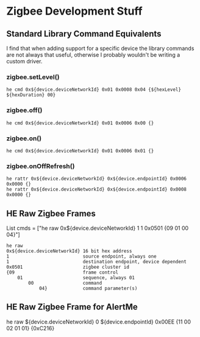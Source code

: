 # Zigbee Development Stuff

## Standard Library Command Equivalents

I find that when adding support for a specific device the library commands are not always that useful, otherwise I probably wouldn't be writing a custom driver. 

### zigbee.setLevel()

	he cmd 0x${device.deviceNetworkId} 0x01 0x0008 0x04 {${hexLevel} ${hexDuration} 00}

###	zigbee.off()
	
	he cmd 0x${device.deviceNetworkId} 0x01 0x0006 0x00 {}

###	zigbee.on()

	he cmd 0x${device.deviceNetworkId} 0x01 0x0006 0x01 {}

### zigbee.onOffRefresh()

	he rattr 0x${device.deviceNetworkId} 0x${device.endpointId} 0x0006 0x0000 {}
	he rattr 0x${device.deviceNetworkId} 0x${device.endpointId} 0x0008 0x0000 {}


## HE Raw Zigbee Frames

List cmds = ["he raw 0x${device.deviceNetworkId} 1 1 0x0501 {09 01 00 04}"]

```
he raw 
0x${device.deviceNetworkId} 16 bit hex address 
1							source endpoint, always one				 
1 							destination endpoint, device dependent
0x0501 						zigbee cluster id
{09 						frame control
	01 						sequence, always 01
		00 					command
			04}				command parameter(s)
```

## HE Raw Zigbee Frame for AlertMe

he raw ${device.deviceNetworkId} 0 ${device.endpointId} 0x00EE {11 00 02 01 01} {0xC216}
